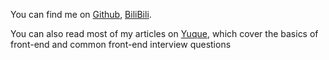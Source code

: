 You can find me on [Github](https://github.com/tuntun0609), [BiliBili](https://space.bilibili.com/47706697).

You can also read most of my articles on [Yuque](https://www.yuque.com/webknowledge), which cover the basics of front-end and common front-end interview questions
